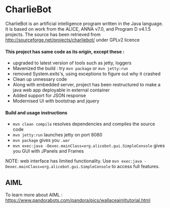 # CharlieBot
CharlieBot is an artificial intelligence program written in the Java language. It is based on work from the ALICE, ANNA v7.0, and Program D v4.1.5 projects.
The source has been retrieved from http://sourceforge.net/projects/charliebot/ under GPLv2 licence

#### This project has same code as its origin, except these :
   + upgraded to latest version of tools such as jetty, loggers
   + Mavenized the build : try `mvn package` or `mvn jetty:run`
   + removed System.exits's, using exceptions to figure out why it crashed
   + Clean up unnessary code
   + Along with embedded server, project has been restructured to make a java web app deployable in external container
   + Added support for JSON response
   + Modernised UI with bootstrap and jquery

#### Build and usage instructions 
 + `mvn clean compile` resolves dependencies and compiles the source code
 + `mvn jetty:run` launches jetty on port 8080
 + `mvn package` gives you `.war`
 + `mvn exec:java -Dexec.mainClass=org.alicebot.gui.SimpleConsole` gives you GUI with JPanels and Frames

NOTE:
 web interface has limited functionality.
 Use `mvn exec:java -Dexec.mainClass=org.alicebot.gui.SimpleConsole` to
 access full features.


## AIML
To learn more about AIML :
https://www.pandorabots.com/pandora/pics/wallaceaimltutorial.html


